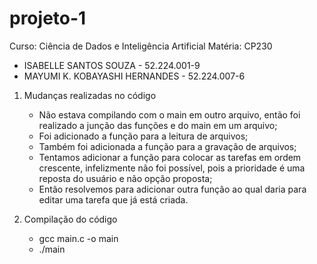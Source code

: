 # projeto-1
Curso: Ciência de Dados e Inteligência Artificial
Matéria: CP230
- ISABELLE SANTOS SOUZA - 52.224.001-9
- MAYUMI K. KOBAYASHI HERNANDES - 52.224.007-6

1. Mudanças realizadas no código
   - Não estava compilando com o main em outro arquivo, então foi realizado a junção das funções e do main em um arquivo;
   - Foi adicionado a função para a leitura de arquivos;
   - Também foi adicionada a função para a gravação de arquivos;
   - Tentamos adicionar a função para colocar as tarefas em ordem crescente, infelizmente não foi possível, pois a prioridade é uma reposta do usuário e não opção proposta;
   - Então resolvemos para adicionar outra função ao qual daria para editar uma tarefa que já está criada.

2. Compilação do código
   - gcc main.c -o main
   - ./main
